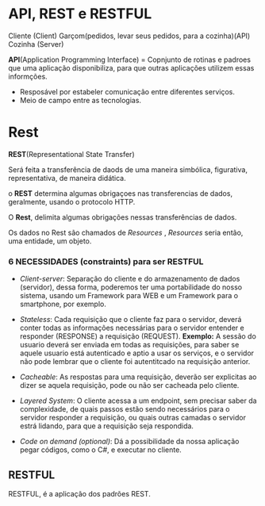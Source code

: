 # API, REST e RESTFUL

Cliente (Client)
Garçom(pedidos, levar seus pedidos, para a cozinha)(API)
Cozinha (Server)

**API**(Application Programming Interface) = Copnjunto de rotinas e padroes que uma aplicação disponibiliza, para que outras aplicações utilizem essas informções.

- Resposável por estabeler comunicação entre diferentes serviços.
- Meio de campo entre as tecnologias.

# Rest

**REST**(Representational State Transfer)

Será feita a transferência de daods de uma maneira simbólica, figurativa, representativa, de maneira didática.

o **REST** determina algumas obrigaçoes nas transferencias de dados, geralmente, usando o protocolo HTTP.

O **Rest**, delimita algumas obrigações nessas transferências de dados.

Os dados no Rest são chamados de *Resources* , *Resources* seria então, uma entidade, um objeto.

### 6 NECESSIDADES (constraints) para ser RESTFUL

- _Client-server_: Separação do cliente e do armazenamento de dados (servidor), dessa forma, poderemos ter uma portabilidade do nosso sistema, usando um Framework para WEB e um Framework para o smartphone, por exemplo.

- _Stateless_: Cada requisição que o cliente faz para o servidor, deverá conter todas as informações necessárias para o servidor entender e responder (RESPONSE) a requisição (REQUEST). __Exemplo:__ A sessão do usuario deverá ser enviada em todas as requisições, para saber se aquele usuario está autenticado e aptio a usar os serviços, e o servidor não pode lembrar que o cliente foi autentitcado na requisição anterior.

- _Cacheable_: As respostas para uma requisição, deverão ser explicitas ao dizer se aquela requisição, pode ou não ser cacheada pelo cliente.

- _Layered System_: O cliente acessa a um endpoint, sem precisar saber da complexidade, de quais passos estão sendo necessários para o servidor responder a requisição, ou quais outras camadas o servidor estrá lidando, para que a requisição seja respondida.

- _Code on demand (optional)_: Dá a possibilidade da nossa aplicação pegar códigos, como o C#, e executar no cliente.


## RESTFUL

RESTFUL, é a aplicação dos padrões REST.